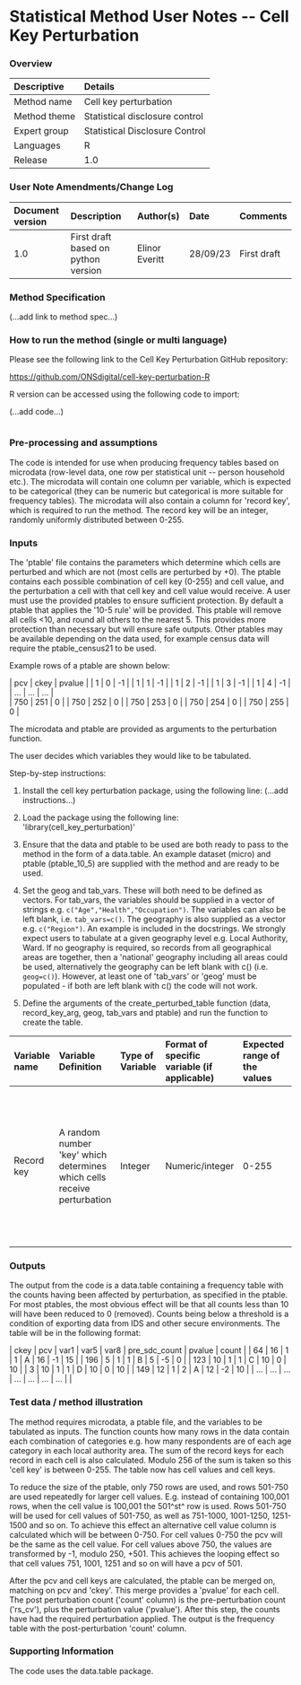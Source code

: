 # Statistical Method User Notes -- Cell Key Perturbation


### Overview

 | Descriptive      | Details                         |
 |:---              | :----                           |
 | Method name      |Cell key perturbation            | 
 | Method theme     |Statistical disclosure control   |
 | Expert group     |Statistical Disclosure Control   |
 | Languages        |R                           |
 | Release          |1.0                              |


### User Note Amendments/Change Log

 | Document version  | Description |Author(s)       |     Date        |    Comments      |
 |:---               | :----       |:---            |:---             |:---              |      
 |1.0                |First draft based on python version  | Elinor Everitt      |28/09/23         |First draft 

### Method Specification

(...add link to method spec...)

### How to run the method (single or multi language)

Please see the following link to the Cell Key Perturbation GitHub
repository:

<https://github.com/ONSdigital/cell-key-perturbation-R>

R version can be accessed using the following code to
import:

(...add code...)

```

```

### Pre-processing and assumptions

The code is intended for use when producing frequency tables based on
microdata (row-level data, one row per statistical unit -- person
household etc.). The microdata will contain one column per variable,
which is expected to be categorical (they can be numeric but categorical
is more suitable for frequency tables). The microdata will also contain
a column for 'record key', which is required to run the method. The
record key will be an integer, randomly uniformly distributed between
0-255.

### Inputs

The 'ptable' file contains the parameters which determine which cells
are perturbed and which are not (most cells are perturbed by +0). The
ptable contains each possible combination of cell key (0-255) and cell
value, and the perturbation a cell with that cell key and cell value
would receive. A user must use the provided ptables to ensure sufficient
protection. By default a ptable that applies the '10-5 rule' will be
provided. This ptable will remove all cells \<10, and round all others
to the nearest 5. This provides more protection than necessary but will
ensure safe outputs. Other ptables may be available depending on the
data used, for example census data will require the ptable_census21 to
be used.

Example rows of a ptable are shown below:
 
  | pcv  | ckey  | pvalue | 
  |   1  |    0  |    -1  | 
  |   1  |    1  |    -1  | 
  |   1  |    2  |    -1  | 
  |   1  |    3  |    -1  | 
  |   1  |    4  |    -1  | 
  | ...  |  ...  |   ...  |                    
  | 750  |  251  |     0  |
  | 750  |  252  |     0  |
  | 750  |  253  |     0  |
  | 750  |  254  |     0  |
  | 750  |  255  |     0  |


The microdata and ptable are provided as arguments to the perturbation
function.

The user decides which variables they would like to be tabulated.

Step-by-step instructions:

1.  Install the cell key perturbation package, using the
    following line: (...add instructions...)

2.  Load the package  using the following line: 'library(cell_key_perturbation)'

3.  Ensure that the data and ptable to be used are both ready to pass to the  
    method in the form of a data.table. An example dataset (micro) and ptable 
    (ptable_10_5) are supplied with the method and are ready to be used.

4.  Set the geog and tab_vars. These will both need to be defined as
    vectors. For tab_vars, the variables should be supplied in a vector
    of strings e.g. ```c("Age","Health","Occupation")```. The variables
    can also be left blank, i.e. ```tab_vars=c()```. The geography is also
    supplied as a vector e.g. ```c("Region")```. An example is included in
    the docstrings. We strongly expect users to tabulate at a given
    geography level e.g. Local Authority, Ward. If no geography is
    required, so records from all geographical areas are together, then
    a 'national' geography including all areas could be used,
    alternatively the geography can be left blank with c() (i.e.
    ```geog=c()```). However, at least one of 'tab_vars' or 'geog' must be
    populated - if both are left blank with c() the code will not work.

5.  Define the arguments of the create_perturbed_table function (data,
    record_key_arg, geog, tab_vars and ptable) and run the function to
    create the table. 
    
 | Variable name | Variable Definition |Type of Variable| Format of specific variable (if applicable)| Expected range of the values | Meaning of the values| Expected level of aggregation | Frequency |Comments | 
 |:---       |:---     |:---     |:---   |:--- |:--- |:--- | :--- | :--- |
 | Record key | A random number 'key' which determines which cells receive perturbation |Integer | Numeric/integer | 0-255 | The values do not carry meaning, but they must remain unchanged to provide consistency in the results | It is expected that users will tabulate 1-4 variables for a particular geography level e.g. tabulate age by sex at local authority level |  | | 


### Outputs

The output from the code is a data.table containing a frequency table with the
counts having been affected by perturbation, as specified in the ptable. 
For most ptables, the most obvious effect will be that all counts less than 10
will have been reduced to 0 (removed). Counts being below a threshold is
a condition of exporting data from IDS and other secure environments.
The table will be in the following format:


  | ckey  | pcv  | var1 | var5 | var8 | pre_sdc_count | pvalue | count  |
  |  64   |  16  |  1   |   1  |   A  |      16       |   -1   |   15   | 
  | 196   |   5  |  1   |   1  |   B  |       5       |   -5   |    0   | 
  | 123   |  10  |  1   |   1  |   C  |      10       |    0   |   10   | 
  |   3   |  10  |  1   |   1  |   D  |      10       |    0   |   10   | 
  | 149   |  12  |  1   |   2  |   A  |      12       |   -2   |   10   | 
  | ...   | ...  | ...  |  ... |  ... |     ...       |  ...   |        | 
  
  
### Test data / method illustration

The method requires microdata, a ptable file, and the variables to be
tabulated as inputs. The function counts how many rows in the data
contain each combination of categories e.g. how many respondents are of
each age category in each local authority area. The sum of the record
keys for each record in each cell is also calculated. Modulo 256 of the
sum is taken so this 'cell key' is between 0-255. The table now has cell
values and cell keys.

To reduce the size of the ptable, only 750 rows are used, and rows
501-750 are used repeatedly for larger cell values. E.g. instead of
containing 100,001 rows, when the cell value is 100,001 the 501^st^ row
is used. Rows 501-750 will be used for cell values of 501-750, as well
as 751-1000, 1001-1250, 1251-1500 and so on. To achieve this effect an
alternative cell value column is calculated which will be between 0-750.
For cell values 0-750 the pcv will be the same as the cell value. For
cell values above 750, the values are transformed by -1, modulo 250,
+501. This achieves the looping effect so that cell values 751, 1001,
1251 and so on will have a pcv of 501.

After the pcv and cell keys are calculated, the ptable can be merged on,
matching on pcv and 'ckey'. This merge provides a 'pvalue' for each
cell. The post perturbation count ('count' column) is the
pre-perturbation count ('rs_cv'), plus the perturbation value
('pvalue'). After this step, the counts have had the required
perturbation applied. The output is the frequency table with the
post-perturbation 'count' column.

### Supporting Information

The code uses the data.table package.
